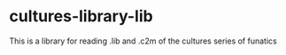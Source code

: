 # cultures-library-lib
This is a library for reading .lib and .c2m of the cultures series of funatics
